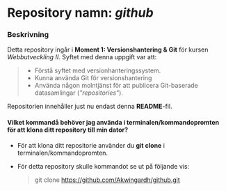 # Repository namn: _github_

### Beskrivning
Detta repository ingår i **Moment 1: Versionshantering & Git** för kursen _Webbutveckling II_.
Syftet med denna uppgift var att: 
>* Förstå syftet med versionhanteringssystem.
>* Kunna använda Git för versionshantering
>* Använda någon molntjänst för att publicera Git-baserade datasamlingar (_"repositories"_).

Repositorien innehåller just nu endast denna **README**-fil.

#### Vilket kommandå behöver jag använda i terminalen/kommandopromten för att klona ditt repository till min dator?
* För att klona ditt repositorie använder du **git clone** i terminalen/kommandopromten. 
* För detta repository skulle kommandot se ut på följande vis:

  > git clone <https://github.com/Akwingardh/github.git>
